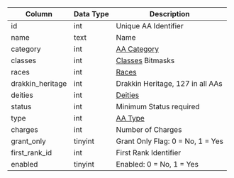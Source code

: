 | Column           | Data Type | Description                                                                                     |
| ---------------- | --------- | ----------------------------------------------------------------------------------------------- |
| id               | int       | Unique AA Identifier                                                                            |
| name             | text      | Name                                                                                            |
| category         | int       | [AA Category](https://app.gitbook.com/@eqemu/s/server/categories/reference-lists/aa-categories) |
| classes          | int       | [Classes](https://eqemu.gitbook.io/server/categories/reference-lists/class-list) Bitmasks       |
| races            | int       | [Races](https://app.gitbook.com/@eqemu/s/server/categories/reference-lists/race-list)           |
| drakkin_heritage | int       | Drakkin Heritage, 127 in all AAs                                                                |
| deities          | int       | [Deities](https://app.gitbook.com/@eqemu/s/server/categories/reference-lists/deity-list)        |
| status           | int       | Minimum Status required                                                                         |
| type             | int       | [AA Type](https://app.gitbook.com/@eqemu/s/server/categories/types/aa-types)                    |
| charges          | int       | Number of Charges                                                                               |
| grant_only       | tinyint   | Grant Only Flag: 0 = No, 1 = Yes                                                                |
| first_rank_id    | int       | First Rank Identifier                                                                           |
| enabled          | tinyint   | Enabled: 0 = No, 1 = Yes                                                                        |